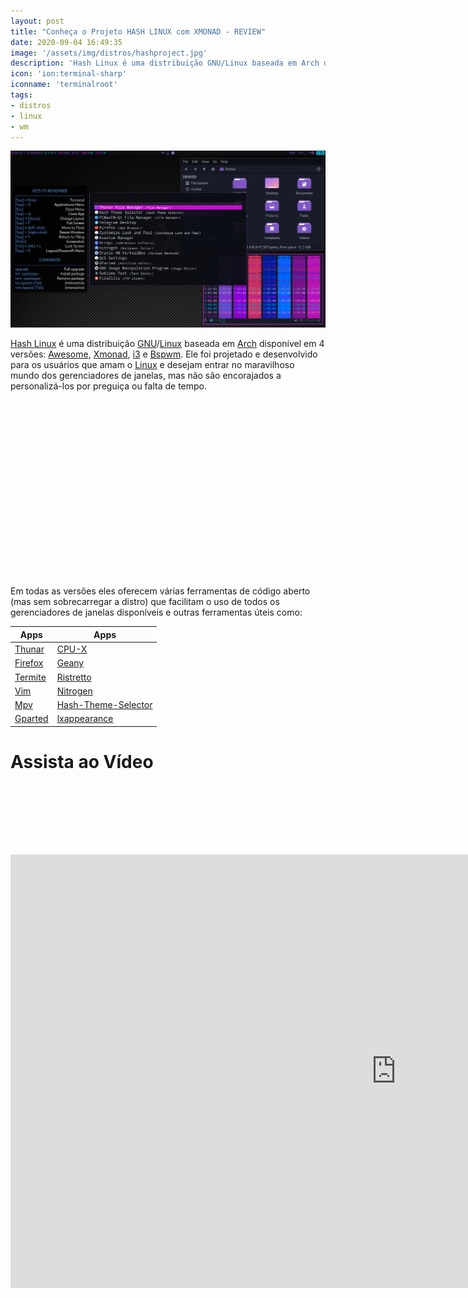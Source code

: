 ```yaml
---
layout: post
title: "Conheça o Projeto HASH LINUX com XMONAD - REVIEW"
date: 2020-09-04 16:49:35
image: '/assets/img/distros/hashproject.jpg'
description: 'Hash Linux é uma distribuição GNU/Linux baseada em Arch disponível em 4 versões: Awesome, Xmonad, i3 e Bspwm.'
icon: 'ion:terminal-sharp'
iconname: 'terminalroot'
tags:
- distros
- linux
- wm
---
```


![Conheça o Projeto HASH LINUX com XMONAD - REVIEW](/assets/img/distros/hashproject.jpg)


[Hash Linux](https://hashproject.org/) é uma distribuição [GNU](https://terminalroot.com.br/tags/#gnu)/[Linux](https://terminalroot.com.br/linux) baseada em [Arch](https://terminalroot.com.br/2020/01/arch-linux-openbox-tint2.html) disponível em 4 versões: [Awesome](https://terminalroot.com.br/2019/12/alpine-linux-com-awesomewm-nao-recomendado-para-usuarios-nutella.html), [Xmonad](https://xmonad.org/), [i3](https://terminalroot.com.br/2020/05/personalize-o-seu-ubuntu-com-wayland-sway-ulauncher-waybar.html) e [Bspwm](https://terminalroot.com.br/2018/11/funtoo-bspwm-polybar-rofi.html). Ele foi projetado e desenvolvido para os usuários que amam o [Linux](https://terminalroot.com.br/tag/#linux) e desejam entrar no maravilhoso mundo dos gerenciadores de janelas, mas não são encorajados a personalizá-los por preguiça ou falta de tempo.

<!-- QUADRADO -->
<script async src="//pagead2.googlesyndication.com/pagead/js/adsbygoogle.js"></script>
<ins class="adsbygoogle"
style="display:inline-block;width:336px;height:280px"
data-ad-client="ca-pub-2838251107855362"
data-ad-slot="5351066970"></ins>
<script>
(adsbygoogle = window.adsbygoogle || []).push({});
</script>

Em todas as versões eles oferecem várias ferramentas de código aberto (mas sem sobrecarregar a distro) que facilitam o uso de todos os gerenciadores de janelas disponíveis e outras ferramentas úteis como:


| Apps | Apps |
|---|---|
| [Thunar](https://pt.wikipedia.org/wiki/Thunar) | [CPU-X](https://github.com/X0rg/CPU-X) |
| [Firefox](https://terminalroot.com.br/2016/04/lista-com-28-navegadores-para-linux.html) | [Geany](https://terminalroot.com.br/2019/11/top-10-melhores-editores-de-codigo-para-linux.html) |
| [Termite](https://github.com/thestinger/termite) | [Ristretto](https://terminalroot.com.br/2019/09/feh.html) |
| [Vim](https://terminalroot.com.br/vim/) | [Nitrogen](https://terminalroot.com.br/2018/07/como-instalar-e-configurar-o-i3wm-e-o-i3blocks.html) |
| [Mpv](https://terminalroot.com.br/2016/05/os-6-melhores-reprodutores-de-video.html) | [Hash-Theme-Selector](https://repo.hashproject.org/) |
| [Gparted](https://terminalroot.com.br/2017/09/como-utilizar-o-gparted.html) | [lxappearance](https://wiki.lxde.org/pt/LXAppearance) |

# Assista ao Vídeo

<!-- MINI ANÚNCIO -->
<script async src="//pagead2.googlesyndication.com/pagead/js/adsbygoogle.js"></script>
<!-- Games Root -->
<ins class="adsbygoogle"
style="display:inline-block;width:730px;height:95px"
data-ad-client="ca-pub-2838251107855362"
data-ad-slot="5351066970"></ins>
<script>
(adsbygoogle = window.adsbygoogle || []).push({});
</script>

<iframe width="1234" height="694" src="https://www.youtube.com/embed/Cb1q0gFSRkw" frameborder="0" allow="accelerometer; autoplay; encrypted-media; gyroscope; picture-in-picture" allowfullscreen></iframe> 

 
<!-- RETANGULO LARGO 2 -->
<script async src="//pagead2.googlesyndication.com/pagead/js/adsbygoogle.js"></script>
<ins class="adsbygoogle"
style="display:block; text-align:center;"
data-ad-layout="in-article"
data-ad-format="fluid"
data-ad-client="ca-pub-2838251107855362"
data-ad-slot="8549252987"></ins>
<script>
(adsbygoogle = window.adsbygoogle || []).push({});
</script>



